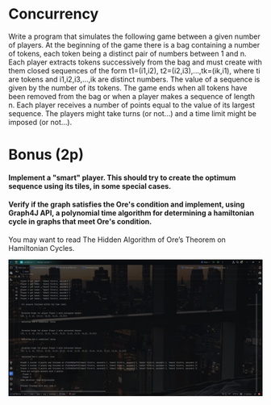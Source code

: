 
  # Concurrency
Write a program that simulates the following game between a given number of players.
At the beginning of the game there is a bag containing a number of tokens, each token being a distinct pair of numbers between 1 and n.
Each player extracts tokens successively from the bag and must create with them closed sequences of the form t1=(i1,i2), t2=(i2,i3),...,tk=(ik,i1), where ti are tokens and i1,i2,i3,...,ik are distinct numbers.
The value of a sequence is given by the number of its tokens.
The game ends when all tokens have been removed from the bag or when a player makes a sequence of length n. Each player receives a number of points equal to the value of its largest sequence.
The players might take turns (or not...) and a time limit might be imposed (or not...).

 # Bonus (2p)

  ####  Implement a "smart" player. This should try to create the optimum sequence using its tiles, in some special cases.
  ####  Verify if the graph satisfies the Ore's condition and implement, using Graph4J API, a polynomial time algorithm for determining a hamiltonian cycle in graphs that meet Ore's condition.
  You may want to read The Hidden Algorithm of Ore’s Theorem on Hamiltonian Cycles. 

![screenshot_1](1.png)

